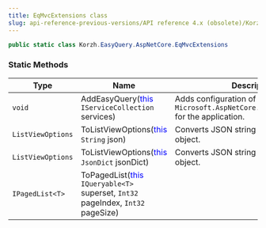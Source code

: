 ```yaml
---
title: EqMvcExtensions class
slug: api-reference-previous-versions/API reference 4.x (obsolete)/Korzh.EasyQuery.AspNetCore namespace/eqmvcextensions-class
---
```



```csharp
public static class Korzh.EasyQuery.AspNetCore.EqMvcExtensions

```

### Static Methods

| Type | Name | Description | 
| --- | --- | --- | 
| `void` | AddEasyQuery(<span style='color: blue'>this</span> `IServiceCollection` services) | Adds configuration of `Microsoft.AspNetCore.Mvc.MvcJsonOptions` for the application. | 
| `ListViewOptions` | ToListViewOptions(<span style='color: blue'>this</span> `String` json) | Converts JSON string to `ListViewOptions` object. | 
| `ListViewOptions` | ToListViewOptions(<span style='color: blue'>this</span> `JsonDict` jsonDict) | Converts JSON string to `ListViewOptions` object. | 
| `IPagedList<T>` | ToPagedList(<span style='color: blue'>this</span> `IQueryable<T>` superset, `Int32` pageIndex, `Int32` pageSize) |  |